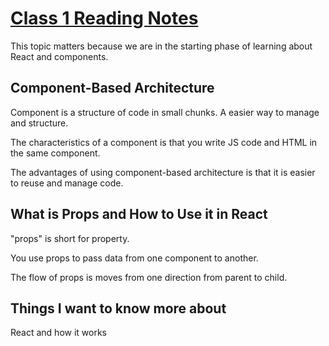 # [Class 1 Reading Notes](https://github.com/snur206/reading-notes/blob/main/301/class1notes.md)

This topic matters because we are in the starting phase of learning about React and components.

## Component-Based Architecture

Component is a structure of code in small chunks. A easier way to manage and structure.

The characteristics of a component is that you write JS code and HTML in the same component.

The advantages of using component-based architecture is that it is easier to reuse and manage code.

## What is Props and How to Use it in React

"props" is short for property.

You use props to pass data from one component to another.

The flow of props is moves from one direction from parent to child.

## Things I want to know more about

React and how it works
